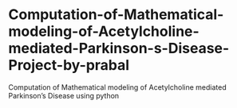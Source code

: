# Computation-of-Mathematical-modeling-of-Acetylcholine-mediated-Parkinson-s-Disease-Project-by-prabal
Computation of Mathematical modeling of Acetylcholine mediated Parkinson’s Disease  using python

